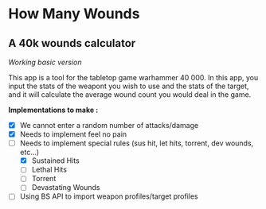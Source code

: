 # How Many Wounds
## A 40k wounds calculator
*Working basic version*

This app is a tool for the tabletop game warhammer 40 000. 
In this app, you input the stats of the weapont you wish to use and the stats of the target, and it will calculate the average wound count you would deal in the game.

__Implementations to make :__
- [x] We cannot enter a random number of attacks/damage
- [x] Needs to implement feel no pain
- [ ] Needs to implement special rules (sus hit, let hits, torrent, dev wounds, etc...)
    - [x] Sustained Hits
    - [ ] Lethal Hits
    - [ ] Torrent
    - [ ] Devastating Wounds
- [ ] Using BS API to import weapon profiles/target profiles
